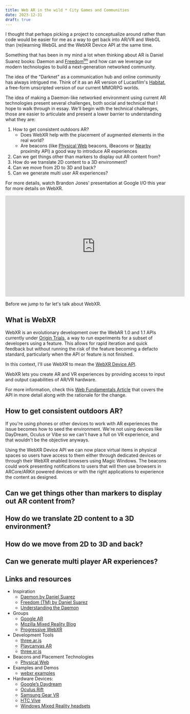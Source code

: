 ```yaml
---
title: Web AR in the wild * City Games and Communities
date: 2023-12-31
draft: true
---
```


I thought that perhaps picking a project to conceptualize around rather than code would be easier for me as a way to get back into AR/VR and WebGL than (re)learning WebGL and the WebXR Device API at the same time.

Something that has been in my mind a lot when thinking about AR is Daniel Suarez books: Daemon and [Freedom<sup>tm</sup>](https://www.wikiwand.com/en/Freedom%E2%84%A2) and how can we leverage our modern technologies to build a next-generation networked community.

The idea of the "Darknet" as a communication hub and online community has always intrigued me. Think of it as an AR version of Lucasfilm's [Habitat](https://www.wikiwand.com/en/Habitat_(video_game)), a free-form unscripted  version of our current MMORPG worlds.

The idea of making a Daemon-like networked environment using current AR technologies present several challenges, both social and technical that I hope to walk through in essay. We'll begin with the technical challenges, those are easier to articulate and present a lower barrier to understanding what they are:

1. How to get consistent outdoors AR?
    * Does WebXR help with the placement of augmented elements in the real world?
    * Are beacons (like [Physical Web](https://google.github.io/physical-web/) beacons, iBeacons or [Nearby](https://developers.google.com/nearby/) proximity API) a good way to introduce AR experiences
2. Can we get things other than markers to display out AR content from?
3. How do we translate 2D content to a 3D environment?
4. Can we move from 2D to 3D and back?
5. Can we generate multi user AR experiences?

For more details, watch Brandon Jones' presentation at Google I/O this year for more details on WebXR.

<div class="video">
  <iframe width="560" height="315" src="https://www.youtube.com/embed/1t1gBVykneA?rel=0" frameborder="0" allow="autoplay; encrypted-media" allowfullscreen></iframe>
</div>

Before we jump to far let's talk about WebXR.

## What is WebXR

WebXR is an evolutionary development over the WebAR 1.0 and 1.1 APIs currently under [Origin Trials](https://github.com/GoogleChrome/OriginTrials/blob/gh-pages/explainer.md), a way to run experiments for a subset of developers using a feature. This allows for rapid iteration and quick feedback but without running the risk of the feature becoming a defacto standard, particularly when the API or feature is not finished.

In this context, I'll use WebXR to mean the [WebXR Device API](https://immersive-web.github.io/webxr-reference/webxr-device-api/).

WebXR lets you create AR and VR experiences by providing access to input and output capabilities of AR/VR hardware.

For more information, check this [Web Fundamentals Article](https://developers.google.com/web/updates/2018/05/welcome-to-immersive) that covers the API in more detail along with the rationale for the change.

## How to get consistent outdoors AR?

If you're using phones or other devices to work with AR experiences the issue becomes how to seed the environment. We're not using devices like DayDream, Oculus or Vibe so we can't have a full on VR experience, and that wouldn't be the objective anyways.

Using the WebXR Device API we can now place virtual items in physical spaces so users have access to them either through dedicated devices or through their WebXR enabled browsers using Magic Windows. The beacons could work presenting notifications to users that will then use browsers in ARCore/ARKit powered devices or with the right applications to experience the content as designed.


## Can we get things other than markers to display out AR content from?

## How do we translate 2D content to a 3D environment?

## How do we move from 2D to 3D and back?

## Can we generate multi player AR experiences?

## Links and resources

* Inspiration
  * [Daemon by Daniel Suarez](https://amzn.to/2Kr6SCp)
  * [Freedom (TM) by Daniel Suarez](https://amzn.to/2Kf2RF7)
  * [Understanding the Daemon](http://www.faz.net/aktuell/feuilleton/medien/english-version-understanding-the-daemon-1621404.html?printPagedArticle=true#pageIndex_0)
* Groups
  * [Google AR](https://github.com/google-ar)
  * [Mozilla Mixed Reality Blog](https://blog.mozvr.com/)
  * [Progressive WebXR](https://blog.mozvr.com/progressive-webxr-ar-store/)
* Development Tools
  * [three.ar.js](https://github.com/google-ar/three.ar.js)
  * [Playcanvas AR](https://github.com/playcanvas/playcanvas-ar)
  * [three.xr.js](https://github.com/mozilla/three.xr.js/)
* Beacons and Placement Technologies
  * [Physical Web](https://google.github.io/physical-web/)
* Examples and Demos
  * [webxr examples](https://immersive-web.github.io/webxr-samples/)
* Hardware Devices:
  * [Google’s Daydream](https://vr.google.com/daydream/)
  * [Oculus Rift](https://www3.oculus.com/rift/)
  * [Samsung Gear VR](http://www.samsung.com/global/galaxy/gear-vr/)
  * [HTC Vive](https://www.htcvive.com/)
  * [Windows Mixed Reality headsets](https://developer.microsoft.com/en-us/windows/mixed-reality)
